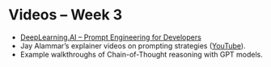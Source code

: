 # Videos – Week 3

- [DeepLearning.AI – Prompt Engineering for Developers](https://learn.deeplearning.ai/)  
- Jay Alammar’s explainer videos on prompting strategies ([YouTube](https://www.youtube.com/watch?v=PlGAMk_l5vg)).  
- Example walkthroughs of Chain-of-Thought reasoning with GPT models.  

